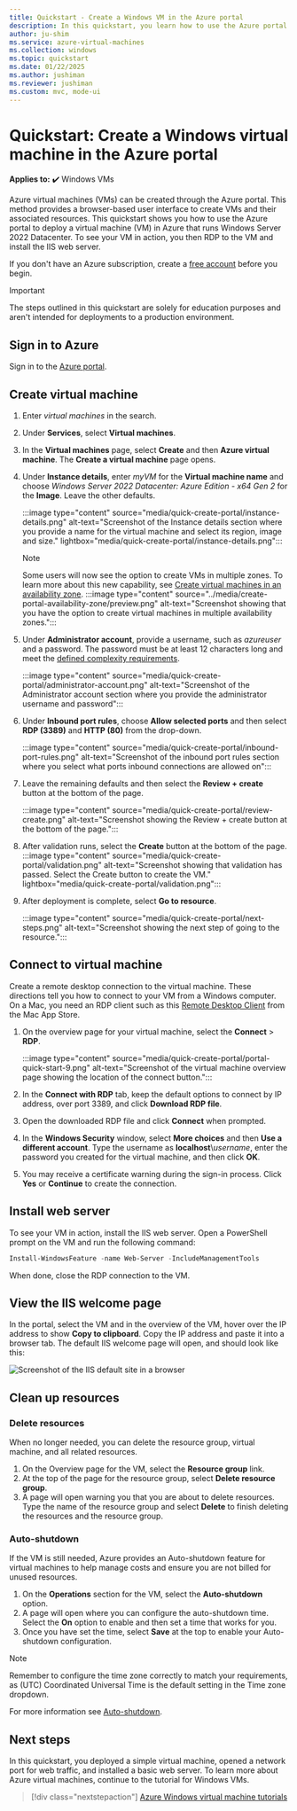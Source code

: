 ```yaml
---
title: Quickstart - Create a Windows VM in the Azure portal
description: In this quickstart, you learn how to use the Azure portal to create a Windows virtual machine
author: ju-shim
ms.service: azure-virtual-machines
ms.collection: windows
ms.topic: quickstart
ms.date: 01/22/2025
ms.author: jushiman
ms.reviewer: jushiman
ms.custom: mvc, mode-ui
---
```


# Quickstart: Create a Windows virtual machine in the Azure portal

**Applies to:** :heavy_check_mark: Windows VMs 

Azure virtual machines (VMs) can be created through the Azure portal. This method provides a browser-based user interface to create VMs and their associated resources. This quickstart shows you how to use the Azure portal to deploy a virtual machine (VM) in Azure that runs Windows Server 2022 Datacenter. To see your VM in action, you then RDP to the VM and install the IIS web server.

If you don't have an Azure subscription, create a [free account](https://azure.microsoft.com/free/?WT.mc_id=A261C142F) before you begin.

> [!IMPORTANT]
> The steps outlined in this quickstart are solely for education purposes and aren't intended for deployments to a production environment.

## Sign in to Azure

Sign in to the [Azure portal](https://portal.azure.com).

## Create virtual machine

1. Enter *virtual machines* in the search.
1. Under **Services**, select **Virtual machines**.
1. In the **Virtual machines** page, select **Create** and then **Azure virtual machine**. The **Create a virtual machine** page opens.
1. Under **Instance details**, enter *myVM* for the **Virtual machine name** and choose *Windows Server 2022 Datacenter: Azure Edition - x64 Gen 2* for the **Image**. Leave the other defaults.

    :::image type="content" source="media/quick-create-portal/instance-details.png" alt-text="Screenshot of the Instance details section where you provide a name for the virtual machine and select its region, image and size." lightbox="media/quick-create-portal/instance-details.png":::

    > [!NOTE]
    > Some users will now see the option to create VMs in multiple zones. To learn more about this new capability, see [Create virtual machines in an availability zone](../create-portal-availability-zone.md).
    > :::image type="content" source="../media/create-portal-availability-zone/preview.png" alt-text="Screenshot showing that you have the option to create virtual machines in multiple availability zones.":::

1. Under **Administrator account**,  provide a username, such as *azureuser* and a password. The password must be at least 12 characters long and meet the [defined complexity requirements](faq.yml#what-are-the-password-requirements-when-creating-a-vm-).

    :::image type="content" source="media/quick-create-portal/administrator-account.png" alt-text="Screenshot of the Administrator account section where you provide the administrator username and password":::

1. Under **Inbound port rules**, choose **Allow selected ports** and then select **RDP (3389)** and **HTTP (80)** from the drop-down.

    :::image type="content" source="media/quick-create-portal/inbound-port-rules.png" alt-text="Screenshot of the inbound port rules section where you select what ports inbound connections are allowed on":::

1. Leave the remaining defaults and then select the **Review + create** button at the bottom of the page.

    :::image type="content" source="media/quick-create-portal/review-create.png" alt-text="Screenshot showing the Review + create button at the bottom of the page.":::


1. After validation runs, select the **Create** button at the bottom of the page.
    :::image type="content" source="media/quick-create-portal/validation.png" alt-text="Screenshot showing that validation has passed. Select the Create button to create the VM." lightbox="media/quick-create-portal/validation.png":::

1. After deployment is complete, select **Go to resource**.

     :::image type="content" source="media/quick-create-portal/next-steps.png" alt-text="Screenshot showing the next step of going to the resource.":::


## Connect to virtual machine

Create a remote desktop connection to the virtual machine. These directions tell you how to connect to your VM from a Windows computer. On a Mac, you need an RDP client such as this [Remote Desktop Client](https://apps.apple.com/app/microsoft-remote-desktop/id1295203466?mt=12) from the Mac App Store.

1. On the overview page for your virtual machine, select the **Connect** > **RDP**. 

    :::image type="content" source="media/quick-create-portal/portal-quick-start-9.png" alt-text="Screenshot of the virtual machine overview page showing the location of the connect button.":::

2. In the **Connect with RDP** tab, keep the default options to connect by IP address, over port 3389, and click **Download RDP file**.

3. Open the downloaded RDP file and click **Connect** when prompted.

4. In the **Windows Security** window, select **More choices** and then **Use a different account**. Type the username as **localhost**\\*username*, enter the password you created for the virtual machine, and then click **OK**.

5. You may receive a certificate warning during the sign-in process. Click **Yes** or **Continue** to create the connection.

## Install web server

To see your VM in action, install the IIS web server. Open a PowerShell prompt on the VM and run the following command:

```powershell
Install-WindowsFeature -name Web-Server -IncludeManagementTools
```

When done, close the RDP connection to the VM.


## View the IIS welcome page

In the portal, select the VM and in the overview of the VM, hover over the IP address to show **Copy to clipboard**. Copy the IP address and paste it into a browser tab. The default IIS welcome page will open, and should look like this:

![Screenshot of the IIS default site in a browser](./media/quick-create-powershell/default-iis-website.png)

## Clean up resources

### Delete resources
When no longer needed, you can delete the resource group, virtual machine, and all related resources.

1. On the Overview page for the VM, select the **Resource group** link.
1. At the top of the page for the resource group, select **Delete resource group**. 
1. A page will open warning you that you are about to delete resources. Type the name of the resource group and select **Delete** to finish deleting the resources and the resource group.

### Auto-shutdown
If the VM is still needed, Azure provides an Auto-shutdown feature for virtual machines to help manage costs and ensure you are not billed for unused resources.

1. On the **Operations** section for the VM, select the **Auto-shutdown** option.
1. A page will open where you can configure the auto-shutdown time. Select the **On** option to enable and then set a time that works for you.
1. Once you have set the time, select **Save**  at the top to enable your Auto-shutdown configuration.

> [!NOTE]
> Remember to configure the time zone correctly to match your requirements, as (UTC) Coordinated Universal Time is the default setting in the Time zone dropdown.

For more information see [Auto-shutdown](/azure/virtual-machines/auto-shutdown-vm).

## Next steps

In this quickstart, you deployed a simple virtual machine, opened a network port for web traffic, and installed a basic web server. To learn more about Azure virtual machines, continue to the tutorial for Windows VMs.

> [!div class="nextstepaction"]
> [Azure Windows virtual machine tutorials](./tutorial-manage-vm.md)
